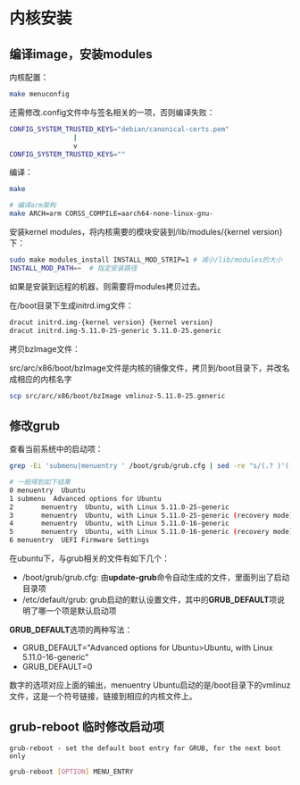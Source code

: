 # 内核安装

## 编译image，安装modules

内核配置：

```bash
make menuconfig
```

还需修改.config文件中与签名相关的一项，否则编译失败：

```bash
CONFIG_SYSTEM_TRUSTED_KEYS="debian/canonical-certs.pem" 
                |
                v
CONFIG_SYSTEM_TRUSTED_KEYS=""
```

编译：

```bash
make

# 编译arm架构
make ARCH=arm CORSS_COMPILE=aarch64-none-linux-gnu-
```

安装kernel modules，将内核需要的模块安装到/lib/modules/{kernel version}下：

```bash
sudo make modules_install INSTALL_MOD_STRIP=1 # 减小/lib/modules的大小
INSTALL_MOD_PATH=~	# 指定安装路径
```

如果是安装到远程的机器，则需要将modules拷贝过去。

在/boot目录下生成initrd.img文件：

```bash
dracut initrd.img-{kernel version} {kernel version}
dracut initrd.img-5.11.0-25-generic 5.11.0-25.generic
```

拷贝bzImage文件：

src/arc/x86/boot/bzImage文件是内核的镜像文件，拷贝到/boot目录下，并改名成相应的内核名字

```bash
scp src/arc/x86/boot/bzImage vmlinuz-5.11.0-25.generic
```

## 修改grub

查看当前系统中的启动项：

```bash
grep -Ei 'submenu|menuentry ' /boot/grub/grub.cfg | sed -re "s/(.? )'([^']+)'.*/\1 \2/" | awk '{print i++ " " $0}'

# 一般得到如下结果
0 menuentry  Ubuntu
1 submenu  Advanced options for Ubuntu
2       menuentry  Ubuntu, with Linux 5.11.0-25-generic
3       menuentry  Ubuntu, with Linux 5.11.0-25-generic (recovery mode)
4       menuentry  Ubuntu, with Linux 5.11.0-16-generic
5       menuentry  Ubuntu, with Linux 5.11.0-16-generic (recovery mode)
6 menuentry  UEFI Firmware Settings
```

在ubuntu下，与grub相关的文件有如下几个：

* /boot/grub/grub.cfg: 由**update-grub**命令自动生成的文件，里面列出了启动目录项
* /etc/default/grub: grub启动的默认设置文件，其中的**GRUB_DEFAULT**项说明了哪一个项是默认启动项

**GRUB_DEFAULT**选项的两种写法：

* GRUB_DEFAULT="Advanced options for Ubuntu>Ubuntu, with Linux 5.11.0-16-generic" 
* GRUB_DEFAULT=0

数字的选项对应上面的输出，menuentry Ubuntu启动的是/boot目录下的vmlinuz文件，这是一个符号链接，链接到相应的内核文件上。

## grub-reboot 临时修改启动项

```
grub-reboot - set the default boot entry for GRUB, for the next boot only
```

```bash
grub-reboot [OPTION] MENU_ENTRY
```

